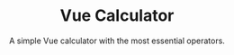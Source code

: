

<h1 align="center">Vue Calculator</h1>





<p align="center"> A simple Vue calculator with the most essential operators. 
    <br> 
</p>

